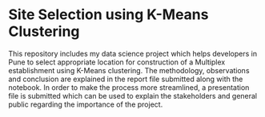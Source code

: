 # Site Selection using K-Means Clustering
This repository includes my data science project which helps developers in Pune to select appropriate location for construction of a Multiplex establishment using K-Means clustering.
The methodology, observations and conclusion are explained in the report file submitted along with the notebook.
In order to make the process more streamlined, a presentation file is submitted which can be used to explain the stakeholders and general public regarding the importance of the project.
